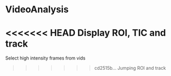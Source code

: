 # VideoAnalysis
<<<<<<< HEAD
Display ROI, TIC and track
=======
Select high intensity frames from vids
>>>>>>> cd2515b... Jumping ROI and track
